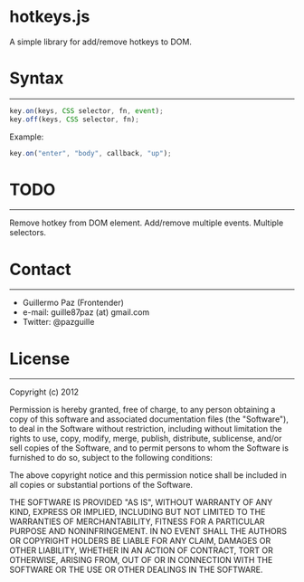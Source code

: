 hotkeys.js
============
A simple library for add/remove hotkeys to DOM.

# Syntax
--------
``` js
key.on(keys, CSS selector, fn, event);
key.off(keys, CSS selector, fn);
```

Example: 
``` js
key.on("enter", "body", callback, "up");
```

# TODO
--------
Remove hotkey from DOM element.
Add/remove multiple events.
Multiple selectors.


# Contact
---------
- Guillermo Paz (Frontender)
- e-mail: guille87paz (at) gmail.com
- Twitter: @pazguille


# License
---------
Copyright (c) 2012

Permission is hereby granted, free of charge, to any person obtaining a copy
of this software and associated documentation files (the "Software"), to deal
in the Software without restriction, including without limitation the rights
to use, copy, modify, merge, publish, distribute, sublicense, and/or sell
copies of the Software, and to permit persons to whom the Software is
furnished to do so, subject to the following conditions:

The above copyright notice and this permission notice shall be included in
all copies or substantial portions of the Software.

THE SOFTWARE IS PROVIDED "AS IS", WITHOUT WARRANTY OF ANY KIND, EXPRESS OR
IMPLIED, INCLUDING BUT NOT LIMITED TO THE WARRANTIES OF MERCHANTABILITY,
FITNESS FOR A PARTICULAR PURPOSE AND NONINFRINGEMENT. IN NO EVENT SHALL THE
AUTHORS OR COPYRIGHT HOLDERS BE LIABLE FOR ANY CLAIM, DAMAGES OR OTHER
LIABILITY, WHETHER IN AN ACTION OF CONTRACT, TORT OR OTHERWISE, ARISING FROM,
OUT OF OR IN CONNECTION WITH THE SOFTWARE OR THE USE OR OTHER DEALINGS IN
THE SOFTWARE.